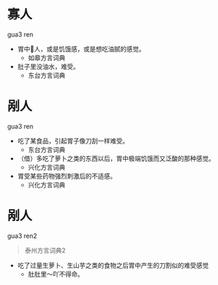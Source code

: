 # 寡人
gua3 ren
+ 胃中𤵥人，或是饥饿感，或是想吃油腻的感觉。
  * 如皋方言词典
+ 肚子里没油水，难受。
  * 东台方言词典

# 剐人
gua3 ren
+ 吃了某食品，引起胃子像刀刮一样难受。
  * 东台方言词典
+ （借）多吃了萝卜之类的东西以后，胃中极端饥饿而又泛酸的那种感觉。
  * 兴化方言词典
+ 胃受某些药物强烈刺激后的不适感。
  * 兴化方言词典


# 剐人
gua3 ren2
> 泰州方言词典2
- 吃了过量生萝卜、生山芋之类的食物之后胃中产生的刀割似的难受感觉
  - 肚肚里～吖不得命。